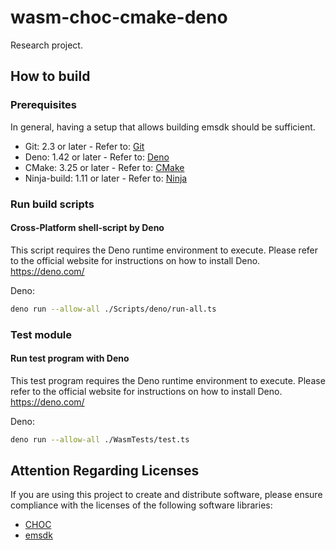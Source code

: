 # wasm-choc-cmake-deno

Research project.

## How to build

### Prerequisites

In general, having a setup that allows building emsdk should be sufficient.

+ Git: 2.3 or later - Refer to: [Git](https://git-scm.com/)
+ Deno: 1.42 or later - Refer to: [Deno](https://deno.com/)
+ CMake: 3.25 or later - Refer to: [CMake](https://cmake.org/)
+ Ninja-build: 1.11 or later - Refer to: [Ninja](https://ninja-build.org/)

### Run build scripts

#### Cross-Platform shell-script by Deno

This script requires the Deno runtime environment to execute.
Please refer to the official website for instructions on how to install Deno.
https://deno.com/

Deno:
```sh
deno run --allow-all ./Scripts/deno/run-all.ts
```

### Test module

#### Run test program with Deno

This test program requires the Deno runtime environment to execute.
Please refer to the official website for instructions on how to install Deno.
https://deno.com/

Deno:
```sh
deno run --allow-all ./WasmTests/test.ts
```

## Attention Regarding Licenses

If you are using this project to create and distribute software, please ensure compliance with the licenses of the following software libraries:

+ [CHOC](https://github.com/Tracktion/choc)  
+ [emsdk](https://github.com/emscripten-core/emsdk)
